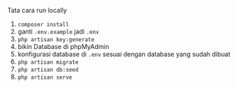 Tata cara run locally

1. `composer install`
2. ganti `.env.example` jadi `.env`
3. `php artisan key:generate` 
4. bikin Database di phpMyAdmin
5. konfigurasi database di `.env` sesuai dengan database yang sudah dibuat
6. `php artisan migrate`
7. `php artisan db:seed`
8. `php artisan serve`